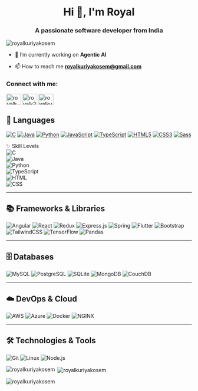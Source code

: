 <h1 align="center">Hi 👋, I'm Royal</h1>
<h3 align="center">A passionate software developer from India</h3>

<p align="left"> <img src="https://komarev.com/ghpvc/?username=royalkuriyakosem&label=Profile%20views&color=0e75b6&style=flat" alt="royalkuriyakosem" /> </p>

- 🔭 I’m currently working on **Agentic AI**

- 📫 How to reach me **royalkuriyakosem@gmail.com**

<h3 align="left">Connect with me:</h3>
<p align="left">
<a href="https://twitter.com/royalkm2004" target="blank"><img align="center" src="https://raw.githubusercontent.com/rahuldkjain/github-profile-readme-generator/master/src/images/icons/Social/twitter.svg" alt="royalkm2004" height="30" width="40" /></a>
<a href="https://instagram.com/royalk2004" target="blank"><img align="center" src="https://raw.githubusercontent.com/rahuldkjain/github-profile-readme-generator/master/src/images/icons/Social/instagram.svg" alt="royalk2004" height="30" width="40" /></a>
<a href="https://www.leetcode.com/royalkuriyakosem" target="blank"><img align="center" src="https://raw.githubusercontent.com/rahuldkjain/github-profile-readme-generator/master/src/images/icons/Social/leet-code.svg" alt="royalkuriyakosem" height="30" width="40" /></a>
</p>

## 🚀 Languages

[![C](https://img.shields.io/badge/-C-fff?&logo=C&logoColor=276dc2)](https://github.com/royalkuriyakosem?tab=repositories&q=&type=&language=C)
[![Java](https://img.shields.io/badge/-Java-fff?&logo=Java&logoColor=f89820)](https://github.com/royalkuriyakosem?tab=repositories&q=&type=&language=Java)
[![Python](https://img.shields.io/badge/-Python-fff?&logo=Python&logoColor=306998)](https://github.com/royalkuriyakosem?tab=repositories&q=&type=&language=Python)
[![JavaScript](https://img.shields.io/badge/-JavaScript-fff?&logo=JavaScript&logoColor=f7df1e)](https://github.com/royalkuriyakosem?tab=repositories&q=&type=&language=JavaScript)
[![TypeScript](https://img.shields.io/badge/-TypeScript-fff?&logo=TypeScript&logoColor=3178c6)](https://github.com/royalkuriyakosem?tab=repositories&q=&type=&language=TypeScript)
[![HTML5](https://img.shields.io/badge/-HTML5-fff?&logo=HTML5&logoColor=e34c26)](https://github.com/royalkuriyakosem?tab=repositories&q=&type=&language=HTML)
[![CSS3](https://img.shields.io/badge/-CSS3-fff?&logo=CSS3&logoColor=264de4)](https://github.com/royalkuriyakosem?tab=repositories&q=&type=&language=CSS)
[![Sass](https://img.shields.io/badge/-Sass-fff?&logo=Sass&logoColor=cc6699)](https://github.com/royalkuriyakosem?tab=repositories&q=&type=&language=Sass)

✨ Skill Levels  
![C](https://img.shields.io/badge/C-Expert-orange)  
![Java](https://img.shields.io/badge/Java-Expert-orange)  
![Python](https://img.shields.io/badge/Python-Intermediate-blue)  
![TypeScript](https://img.shields.io/badge/TypeScript-Intermediate-blue)  
![HTML](https://img.shields.io/badge/HTML-Beginner-green)  
![CSS](https://img.shields.io/badge/CSS-Beginner-green)

---

## 📚 Frameworks & Libraries

![Angular](https://img.shields.io/badge/-Angular-fff?&logo=angular&logoColor=dd1b16)
![React](https://img.shields.io/badge/-React-fff?&logo=react&logoColor=61dafb)
![Redux](https://img.shields.io/badge/-Redux-fff?&logo=redux&logoColor=764abc)
![Express.js](https://img.shields.io/badge/-Express.js-fff?&logo=express&logoColor=000)
![Spring](https://img.shields.io/badge/-Spring-fff?&logo=spring&logoColor=6db33f)
![Flutter](https://img.shields.io/badge/-Flutter-fff?&logo=flutter&logoColor=02569b)
![Bootstrap](https://img.shields.io/badge/-Bootstrap-fff?&logo=bootstrap&logoColor=563d7c)
![TailwindCSS](https://img.shields.io/badge/-TailwindCSS-fff?&logo=tailwind-css&logoColor=38b2ac)
![TensorFlow](https://img.shields.io/badge/-TensorFlow-fff?&logo=TensorFlow&logoColor=ff6f00)
![Pandas](https://img.shields.io/badge/-Pandas-fff?&logo=pandas&logoColor=150458)

---

## 🗄 Databases

![MySQL](https://img.shields.io/badge/-MySQL-fff?&logo=mysql&logoColor=4479A1)
![PostgreSQL](https://img.shields.io/badge/-PostgreSQL-fff?&logo=postgresql&logoColor=336791)
![SQLite](https://img.shields.io/badge/-SQLite-fff?&logo=sqlite&logoColor=003b57)
![MongoDB](https://img.shields.io/badge/-MongoDB-fff?&logo=mongodb&logoColor=47a248)
![CouchDB](https://img.shields.io/badge/-CouchDB-fff?&logo=apachecouchdb&logoColor=E42528)

---

## ☁️ DevOps & Cloud

![AWS](https://img.shields.io/badge/-AWS-fff?&logo=amazon-aws&logoColor=ff9900)
![Azure](https://img.shields.io/badge/-Azure-fff?&logo=microsoft-azure&logoColor=0089d6)
![Docker](https://img.shields.io/badge/-Docker-fff?&logo=docker&logoColor=2496ed)
![NGINX](https://img.shields.io/badge/-NGINX-fff?&logo=nginx&logoColor=269539)

---

## 🛠 Technologies & Tools

![Git](https://img.shields.io/badge/-Git-fff?&logo=git&logoColor=f05032)
![Linux](https://img.shields.io/badge/-Linux-fff?&logo=linux&logoColor=000)
![Node.js](https://img.shields.io/badge/-Node.js-fff?&logo=node.js&logoColor=339933)


<p><img align="left" src="https://github-readme-stats.vercel.app/api/top-langs?username=royalkuriyakosem&show_icons=true&locale=en&layout=compact" alt="royalkuriyakosem" /></p>

<p>&nbsp;<img align="center" src="https://github-readme-stats.vercel.app/api?username=royalkuriyakosem&show_icons=true&locale=en" alt="royalkuriyakosem" /></p>

<p><img align="center" src="https://github-readme-streak-stats.herokuapp.com/?user=royalkuriyakosem&" alt="royalkuriyakosem" /></p>
